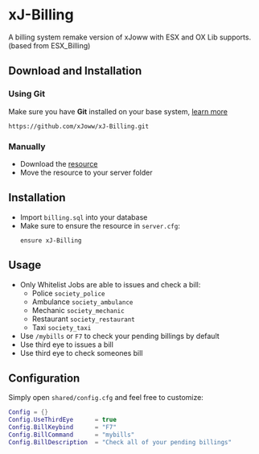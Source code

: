 # xJ-Billing
A billing system remake version of xJoww with ESX and OX Lib supports. (based from ESX_Billing)

## Download and Installation
### Using Git
Make sure you have **Git** installed on your base system, [learn more](https://git-scm.com/downloads)
```
https://github.com/xJoww/xJ-Billing.git
```
### Manually
- Download the [resource](https://github.com/xJoww/xJ-Billing/archive/refs/heads/main.zip)
- Move the resource to your server folder
## Installation
- Import `billing.sql` into your database
- Make sure to ensure the resource in `server.cfg`:
  ```
  ensure xJ-Billing
  ```
## Usage
- Only Whitelist Jobs are able to issues and check a bill:
  - Police `society_police`
  - Ambulance `society_ambulance`
  - Mechanic `society_mechanic`
  - Restaurant `society_restaurant`
  - Taxi `society_taxi`
- Use `/mybills` or `F7` to check your pending billings by default
- Use third eye to issues a bill
- Use third eye to check someones bill
## Configuration
Simply open `shared/config.cfg` and feel free to customize:
```lua
Config = {}
Config.UseThirdEye      = true
Config.BillKeybind      = "F7"
Config.BillCommand      = "mybills"
Config.BillDescription  = "Check all of your pending billings"
```